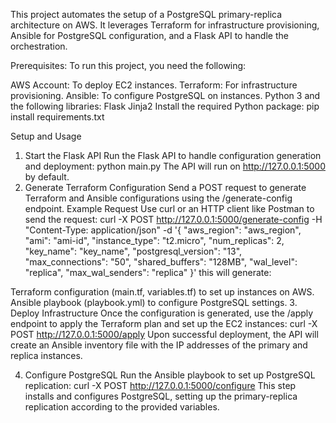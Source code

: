 This project automates the setup of a PostgreSQL primary-replica architecture on AWS. It leverages Terraform for infrastructure provisioning, Ansible for PostgreSQL configuration, and a Flask API to handle the orchestration.

Prerequisites:
To run this project, you need the following:

AWS Account: To deploy EC2 instances.
Terraform: For infrastructure provisioning.
Ansible: To configure PostgreSQL on instances.
Python 3 and the following libraries:
Flask
Jinja2
Install the required Python package:
pip install requirements.txt

Setup and Usage
1. Start the Flask API
Run the Flask API to handle configuration generation and deployment:
python main.py
The API will run on http://127.0.0.1:5000 by default.
2. Generate Terraform Configuration
Send a POST request to generate Terraform and Ansible configurations using the /generate-config endpoint.
Example Request
Use curl or an HTTP client like Postman to send the request:
curl -X POST http://127.0.0.1:5000/generate-config -H "Content-Type: application/json" -d '{
    "aws_region": "aws_region",
    "ami": "ami-id",
    "instance_type": "t2.micro",
    "num_replicas": 2,
    "key_name": "key_name",
    "postgresql_version": "13",
    "max_connections": "50",
    "shared_buffers": "128MB",
    "wal_level": "replica",
    "max_wal_senders": "replica"
}'
this will generate:

Terraform configuration (main.tf, variables.tf) to set up instances on AWS.
Ansible playbook (playbook.yml) to configure PostgreSQL settings.
3. Deploy Infrastructure
Once the configuration is generated, use the /apply endpoint to apply the Terraform plan and set up the EC2 instances:
curl -X POST http://127.0.0.1:5000/apply
Upon successful deployment, the API will create an Ansible inventory file with the IP addresses of the primary and replica instances.

4. Configure PostgreSQL
Run the Ansible playbook to set up PostgreSQL replication:
curl -X POST http://127.0.0.1:5000/configure
This step installs and configures PostgreSQL, setting up the primary-replica replication according to the provided variables.

